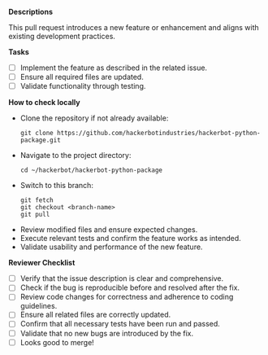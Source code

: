 **Descriptions**

This pull request introduces a new feature or enhancement and aligns with existing development practices.

**Tasks**
- [ ] Implement the feature as described in the related issue.
- [ ] Ensure all required files are updated.
- [ ] Validate functionality through testing.

**How to check locally**
- Clone the repository if not already available:  
  ```shell
  git clone https://github.com/hackerbotindustries/hackerbot-python-package.git
  ```
- Navigate to the project directory:
  ```shell
  cd ~/hackerbot/hackerbot-python-package
  ```
- Switch to this branch:
  ```shell
  git fetch
  git checkout <branch-name>
  git pull
  ```
- Review modified files and ensure expected changes.
- Execute relevant tests and confirm the feature works as intended.
- Validate usability and performance of the new feature.

**Reviewer Checklist**
- [ ] Verify that the issue description is clear and comprehensive.
- [ ] Check if the bug is reproducible before and resolved after the fix.
- [ ] Review code changes for correctness and adherence to coding guidelines.
- [ ] Ensure all related files are correctly updated.
- [ ] Confirm that all necessary tests have been run and passed.
- [ ] Validate that no new bugs are introduced by the fix.
- [ ] Looks good to merge!